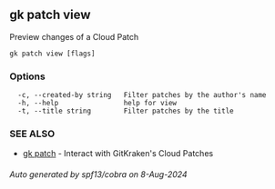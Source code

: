 ## gk patch view

Preview changes of a Cloud Patch

```
gk patch view [flags]
```

### Options

```
  -c, --created-by string   Filter patches by the author's name
  -h, --help                help for view
  -t, --title string        Filter patches by the title
```

### SEE ALSO

* [gk patch](gk_patch.md)	 - Interact with GitKraken's Cloud Patches

###### Auto generated by spf13/cobra on 8-Aug-2024
